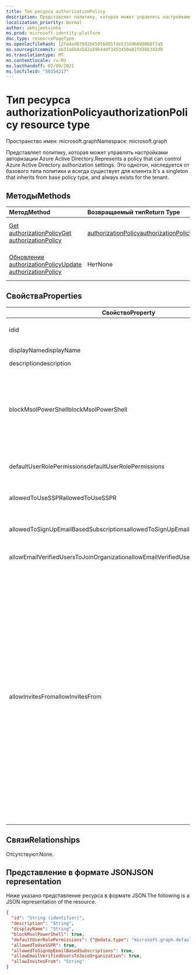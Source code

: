 ```yaml
---
title: Тип ресурса authorizationPolicy
description: Представляет политику, которая может управлять настройками авторизации Azure Active Directory.
localization_priority: Normal
author: abhijeetsinha
ms.prod: microsoft-identity-platform
doc_type: resourcePageType
ms.openlocfilehash: 12fe4ad670d2bb5056d05fde533d4b690068f7a5
ms.sourcegitcommit: eb31a6b4a582a59b44df3453450a82fd366342d0
ms.translationtype: MT
ms.contentlocale: ru-RU
ms.lasthandoff: 02/09/2021
ms.locfileid: "50154217"
---
```

# <a name="authorizationpolicy-resource-type"></a><span data-ttu-id="a7ead-103">Тип ресурса authorizationPolicy</span><span class="sxs-lookup"><span data-stu-id="a7ead-103">authorizationPolicy resource type</span></span>

<span data-ttu-id="a7ead-104">Пространство имен: microsoft.graph</span><span class="sxs-lookup"><span data-stu-id="a7ead-104">Namespace: microsoft.graph</span></span>

<span data-ttu-id="a7ead-105">Представляет политику, которая может управлять настройками авторизации Azure Active Directory.</span><span class="sxs-lookup"><span data-stu-id="a7ead-105">Represents a policy that can control Azure Active Directory authorization settings.</span></span> <span data-ttu-id="a7ead-106">Это однотон, наследуется от базового типа политики и всегда существует для клиента.</span><span class="sxs-lookup"><span data-stu-id="a7ead-106">It's a singleton that inherits from base policy type, and always exists for the tenant.</span></span>

## <a name="methods"></a><span data-ttu-id="a7ead-107">Методы</span><span class="sxs-lookup"><span data-stu-id="a7ead-107">Methods</span></span>

| <span data-ttu-id="a7ead-108">Метод</span><span class="sxs-lookup"><span data-stu-id="a7ead-108">Method</span></span>       | <span data-ttu-id="a7ead-109">Возвращаемый тип</span><span class="sxs-lookup"><span data-stu-id="a7ead-109">Return Type</span></span> | <span data-ttu-id="a7ead-110">Описание</span><span class="sxs-lookup"><span data-stu-id="a7ead-110">Description</span></span> |
|:-------------|:------------|:------------|
| [<span data-ttu-id="a7ead-111">Get authorizationPolicy</span><span class="sxs-lookup"><span data-stu-id="a7ead-111">Get authorizationPolicy</span></span>](../api/authorizationpolicy-get.md) | [<span data-ttu-id="a7ead-112">authorizationPolicy</span><span class="sxs-lookup"><span data-stu-id="a7ead-112">authorizationPolicy</span></span>](authorizationpolicy.md) | <span data-ttu-id="a7ead-113">Чтение объекта authorizationPolicy.</span><span class="sxs-lookup"><span data-stu-id="a7ead-113">Read the authorizationPolicy object.</span></span> |
| [<span data-ttu-id="a7ead-114">Обновление authorizationPolicy</span><span class="sxs-lookup"><span data-stu-id="a7ead-114">Update authorizationPolicy</span></span>](../api/authorizationpolicy-update.md) | <span data-ttu-id="a7ead-115">Нет</span><span class="sxs-lookup"><span data-stu-id="a7ead-115">None</span></span> | <span data-ttu-id="a7ead-116">Обновление объекта authorizationPolicy.</span><span class="sxs-lookup"><span data-stu-id="a7ead-116">Update the authorizationPolicy object.</span></span> |

## <a name="properties"></a><span data-ttu-id="a7ead-117">Свойства</span><span class="sxs-lookup"><span data-stu-id="a7ead-117">Properties</span></span>  
| <span data-ttu-id="a7ead-118">Свойство</span><span class="sxs-lookup"><span data-stu-id="a7ead-118">Property</span></span> | <span data-ttu-id="a7ead-119">Тип</span><span class="sxs-lookup"><span data-stu-id="a7ead-119">Type</span></span> | <span data-ttu-id="a7ead-120">Описание</span><span class="sxs-lookup"><span data-stu-id="a7ead-120">Description</span></span> | 
|-|-|-|
|<span data-ttu-id="a7ead-121">id</span><span class="sxs-lookup"><span data-stu-id="a7ead-121">id</span></span>|<span data-ttu-id="a7ead-122">String</span><span class="sxs-lookup"><span data-stu-id="a7ead-122">String</span></span>| <span data-ttu-id="a7ead-123">ИД политики авторизации.</span><span class="sxs-lookup"><span data-stu-id="a7ead-123">ID of the authorization policy.</span></span> <span data-ttu-id="a7ead-124">Обязательно.</span><span class="sxs-lookup"><span data-stu-id="a7ead-124">Required.</span></span> <span data-ttu-id="a7ead-125">Только для чтения.</span><span class="sxs-lookup"><span data-stu-id="a7ead-125">Read-only.</span></span>| 
|<span data-ttu-id="a7ead-126">displayName</span><span class="sxs-lookup"><span data-stu-id="a7ead-126">displayName</span></span>|<span data-ttu-id="a7ead-127">String</span><span class="sxs-lookup"><span data-stu-id="a7ead-127">String</span></span>| <span data-ttu-id="a7ead-128">Отображаемого имени для этой политики.</span><span class="sxs-lookup"><span data-stu-id="a7ead-128">Display name for this policy.</span></span> |  
|<span data-ttu-id="a7ead-129">description</span><span class="sxs-lookup"><span data-stu-id="a7ead-129">description</span></span>|<span data-ttu-id="a7ead-130">String</span><span class="sxs-lookup"><span data-stu-id="a7ead-130">String</span></span>| <span data-ttu-id="a7ead-131">Описание этой политики.</span><span class="sxs-lookup"><span data-stu-id="a7ead-131">Description of this policy.</span></span>|  
|<span data-ttu-id="a7ead-132">blockMsolPowerShell</span><span class="sxs-lookup"><span data-stu-id="a7ead-132">blockMsolPowerShell</span></span>|<span data-ttu-id="a7ead-133">Логическое</span><span class="sxs-lookup"><span data-stu-id="a7ead-133">Boolean</span></span>| <span data-ttu-id="a7ead-134">Чтобы отключить использование MSOL PowerShell, установите для этого свойства true.</span><span class="sxs-lookup"><span data-stu-id="a7ead-134">To disable the use of MSOL PowerShell set this property to true.</span></span> <span data-ttu-id="a7ead-135">При установке true также будет отключен доступ пользователей к устаревшей конечной точке службы, используемой MSOL PowerShell.</span><span class="sxs-lookup"><span data-stu-id="a7ead-135">Setting to true will also disable user-based access to the legacy service endpoint used by MSOL PowerShell.</span></span> <span data-ttu-id="a7ead-136">Это не влияет на Azure AD Connect или Microsoft Graph.</span><span class="sxs-lookup"><span data-stu-id="a7ead-136">This does not affect Azure AD Connect or Microsoft Graph.</span></span> | 
|<span data-ttu-id="a7ead-137">defaultUserRolePermissions</span><span class="sxs-lookup"><span data-stu-id="a7ead-137">defaultUserRolePermissions</span></span>|[<span data-ttu-id="a7ead-138">defaultUserRolePermissions</span><span class="sxs-lookup"><span data-stu-id="a7ead-138">defaultUserRolePermissions</span></span>](defaultuserrolepermissions.md)| <span data-ttu-id="a7ead-139">Указывает определенные настраиваемые разрешения для роли пользователя по умолчанию.</span><span class="sxs-lookup"><span data-stu-id="a7ead-139">Specifies certain customizable permissions for default user role.</span></span> | 
|<span data-ttu-id="a7ead-140">allowedToUseSSPR</span><span class="sxs-lookup"><span data-stu-id="a7ead-140">allowedToUseSSPR</span></span>|<span data-ttu-id="a7ead-141">Логическое</span><span class="sxs-lookup"><span data-stu-id="a7ead-141">Boolean</span></span>| <span data-ttu-id="a7ead-142">Указывает, может ли функция Self-Serve сброса пароля может использоваться пользователями в клиенте.</span><span class="sxs-lookup"><span data-stu-id="a7ead-142">Indicates whether the Self-Serve Password Reset feature can be used by users on the tenant.</span></span> | 
|<span data-ttu-id="a7ead-143">allowedToSignUpEmailBasedSubscriptions</span><span class="sxs-lookup"><span data-stu-id="a7ead-143">allowedToSignUpEmailBasedSubscriptions</span></span>|<span data-ttu-id="a7ead-144">Логическое</span><span class="sxs-lookup"><span data-stu-id="a7ead-144">Boolean</span></span>| <span data-ttu-id="a7ead-145">Указывает, могут ли пользователи зарегистрироваться для подписок на основе электронной почты.</span><span class="sxs-lookup"><span data-stu-id="a7ead-145">Indicates whether users can sign up for email based subscriptions.</span></span> | 
|<span data-ttu-id="a7ead-146">allowEmailVerifiedUsersToJoinOrganization</span><span class="sxs-lookup"><span data-stu-id="a7ead-146">allowEmailVerifiedUsersToJoinOrganization</span></span>|<span data-ttu-id="a7ead-147">Логическое</span><span class="sxs-lookup"><span data-stu-id="a7ead-147">Boolean</span></span>| <span data-ttu-id="a7ead-148">Указывает, может ли пользователь присоединиться к клиенту по электронной почте.</span><span class="sxs-lookup"><span data-stu-id="a7ead-148">Indicates whether a user can join the tenant by email validation.</span></span> | 
|<span data-ttu-id="a7ead-149">allowInvitesFrom</span><span class="sxs-lookup"><span data-stu-id="a7ead-149">allowInvitesFrom</span></span>|<span data-ttu-id="a7ead-150">String</span><span class="sxs-lookup"><span data-stu-id="a7ead-150">String</span></span>|<span data-ttu-id="a7ead-151">Указывает, кто может приглашать внешних пользователей в организацию.</span><span class="sxs-lookup"><span data-stu-id="a7ead-151">Indicates who can invite external users to the organization.</span></span> <span data-ttu-id="a7ead-152">Возможные значения:</span><span class="sxs-lookup"><span data-stu-id="a7ead-152">Possible values are:</span></span><ul><li><span data-ttu-id="a7ead-153">`none` – Запретить всем, включая администраторов, приглашать внешних пользователей.</span><span class="sxs-lookup"><span data-stu-id="a7ead-153">`none` - Prevent everyone, including admins, from inviting external users.</span></span> <span data-ttu-id="a7ead-154">Настройка по умолчанию для правительства США.</span><span class="sxs-lookup"><span data-stu-id="a7ead-154">Default setting for US Government.</span></span></li><li><span data-ttu-id="a7ead-155">`adminsAndGuestInviters` - Разрешить участникам ролей глобальных администраторов, администраторов пользователей и приглашений гостей приглашать внешних пользователей.</span><span class="sxs-lookup"><span data-stu-id="a7ead-155">`adminsAndGuestInviters` - Allow members of Global Administrators, User Administrators, and Guest Inviter roles to invite external users.</span></span></li><li><span data-ttu-id="a7ead-156">`adminsGuestInvitersAndAllMembers` - Разрешить вышеуказанным ролям администратора и всем другим участникам роли пользователя приглашать внешних пользователей.</span><span class="sxs-lookup"><span data-stu-id="a7ead-156">`adminsGuestInvitersAndAllMembers` - Allow the above admin roles and all other User role members to invite external users.</span></span></li><li><span data-ttu-id="a7ead-157">`everyone` - Разрешить всем пользователям в организации, включая гостевых пользователей, приглашать внешних пользователей.</span><span class="sxs-lookup"><span data-stu-id="a7ead-157">`everyone` - Allow everyone in the organization, including guest users, to invite external users.</span></span> <span data-ttu-id="a7ead-158">Значение по умолчанию для всех облачных сред, кроме правительства США.</span><span class="sxs-lookup"><span data-stu-id="a7ead-158">Default setting for all cloud environments except US Government.</span></span></li></ul> |

## <a name="relationships"></a><span data-ttu-id="a7ead-159">Связи</span><span class="sxs-lookup"><span data-stu-id="a7ead-159">Relationships</span></span>

<span data-ttu-id="a7ead-160">Отсутствуют.</span><span class="sxs-lookup"><span data-stu-id="a7ead-160">None.</span></span>

## <a name="json-representation"></a><span data-ttu-id="a7ead-161">Представление в формате JSON</span><span class="sxs-lookup"><span data-stu-id="a7ead-161">JSON representation</span></span>

<span data-ttu-id="a7ead-162">Ниже указано представление ресурса в формате JSON.</span><span class="sxs-lookup"><span data-stu-id="a7ead-162">The following is a JSON representation of the resource.</span></span>

<!-- {
  "blockType": "resource",
  "optionalProperties": [

  ],
  "@odata.type": "microsoft.graph.authorizationPolicy",
  "keyProperty": "id"
}-->

```json
{
  "id": "String (identifier)",
  "description": "String",
  "displayName": "String",
  "blockMsolPowerShell": true,
  "defaultUserRolePermissions": {"@odata.type": "microsoft.graph.defaultUserRolePermissions"},
  "allowedToUseSSPR": true,
  "allowedToSignUpEmailBasedSubscriptions": true,
  "allowEmailVerifiedUsersToJoinOrganization": true,
  "allowInvitesFrom": "String"
}
```
